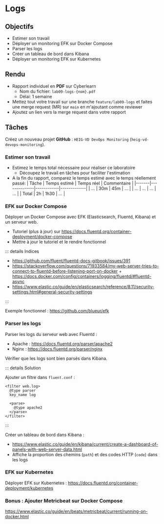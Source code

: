 # Logs

## Objectifs

- Estimer son travail
- Déployer un monitoring EFK sur Docker Compose
- Parser les logs
- Créer un tableau de bord dans Kibana
- Déployer un monitoring EFK sur Kubernetes

## Rendu

- Rapport individuel en **PDF** sur Cyberlearn
  - Nom du fichier: `lab09-logs-{nom}.pdf`
  - Délai: 1 semaine
- Mettez tout votre travail sur une branche `feature/lab09-logs` et faites une merge request (MR) sur `main` en m'ajoutant comme reviewer
- Ajoutez un lien vers la merge request dans votre rapport

## Tâches

Créez un nouveau projet **GitHub** : `HEIG-VD DevOps Monitoring` (`heig-vd-devops-monitoring`).

### Estimer son travail

- Estimez le temps total nécessaire pour réaliser ce laboratoire
  - Découpez le travail en tâches pour faciliter l'estimation
- A la fin du rapport, comparez le temps estimé avec le temps réellement passé:
  | Tâche | Temps estimé | Temps réel | Commentaire |
  |-------|--------------|------------|-------------|
  | ... | 30m | 45m | ... |
  | ... | ... | ... | ... |
  | Total | 2h | 1h30 | ... |

### EFK sur Docker Compose

Déployer un Docker Compose avec EFK (Elasticsearch, Fluentd, Kibana) et un serveur web.

- Tutoriel (plus à jour) sur https://docs.fluentd.org/container-deployment/docker-compose
- Mettre à jour le tutoriel et le rendre fonctionnel

::: details Indices

- https://github.com/fluent/fluentd-docs-gitbook/issues/391
- https://stackoverflow.com/questions/71933584/my-web-server-tries-to-connect-to-fluentd-before-listening-port-on-docker + https://docs.docker.com/config/containers/logging/fluentd/#fluentd-async
- https://www.elastic.co/guide/en/elasticsearch/reference/8.11/security-settings.html#general-security-settings

:::

Exemple fonctionnel : https://github.com/blueur/efk

### Parser les logs

Parser les logs du serveur web avec Fluentd :

- Apache : https://docs.fluentd.org/parser/apache2
- Nginx : https://docs.fluentd.org/parser/nginx

Vérifier que les logs sont bien parsés dans Kibana.

::: details Solution

Ajouter un filtre dans `fluent.conf` :

```
<filter web.log>
  @type parser
  key_name log

  <parse>
    @type apache2
  </parse>
</filter>
```

:::

Créer un tableau de bord dans Kibana :

- https://www.elastic.co/guide/en/kibana/current/create-a-dashboard-of-panels-with-web-server-data.html
- Affiche la proportion des chemins (`path`) et des codes HTTP (`code`) dans les logs

### EFK sur Kubernetes

Déployer EFK sur Kubernetes : https://docs.fluentd.org/container-deployment/kubernetes

### Bonus : Ajouter Metricbeat sur Docker Compose

https://www.elastic.co/guide/en/beats/metricbeat/current/running-on-docker.html

